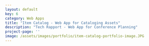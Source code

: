 ```yaml
---
layout: default
key: 6
category: Web Apps
title: "Item Catalog - Web App for Cataloging Assets"
description: "Tech Rapport - Web App for Conference Planning"
project-page: ''
image: /assets/images/portfolio/item-catalog-portfolio-image.JPG
---
```

